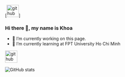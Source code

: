 [<img src='"C:\Users\Admin\Downloads\Beige Modern Elegant Personal LinkedIn Banner.png"' alt='github' height='40'>]  
### Hi there 👋, my name is Khoa


- 🔭 I’m currently working on this page. 
- 🌱 I’m currently learning at FPT University Ho Chi Minh 


[<img src='https://cdn.jsdelivr.net/npm/simple-icons@3.0.1/icons/github.svg' alt='github' height='40'>](https://github.com/ThisIsLAK)  

![GitHub stats](https://github-readme-stats.vercel.app/api?username=ThisIsLAK&show_icons=true)  

